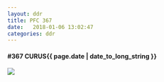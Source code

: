 ```yaml
---
layout: ddr
title: PFC 367
date:   2018-01-06 13:02:47
categories: ddr
---
```


#### **#367** CURUS<span class="pull-right">{{ page.date | date_to_long_string }}</span>
![](/images/pfc/367_CURUS.jpg)

